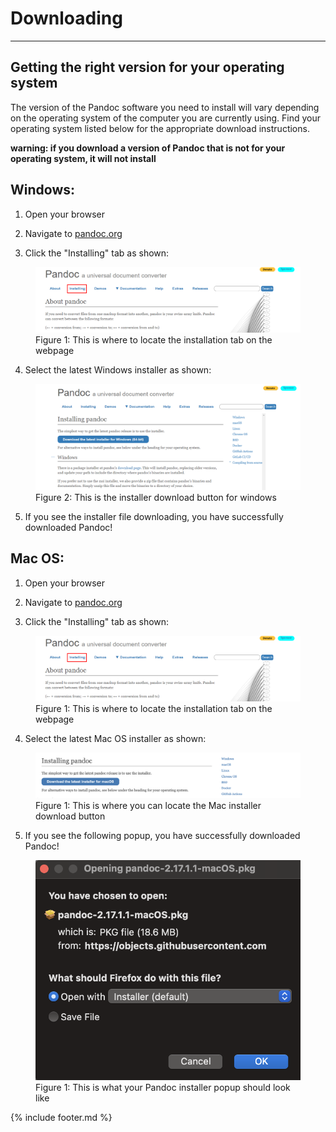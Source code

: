 # Downloading

----

## Getting the right version for your operating system

The version of the Pandoc software you need to install will vary depending on the operating system of the computer you are currently using. Find your operating system listed below for the appropriate download instructions. 

**warning: if you download a version of Pandoc that is not for your operating system, it will not install**


## Windows:
1. Open your browser

2. Navigate to [pandoc.org](https://pandoc.org)

3. Click the "Installing" tab as shown:

<figure>
<img src="media/Windows1.png" alt="Installation tab image">
<figcaption>Figure 1: This is where to locate the installation tab on the webpage</figcaption>
</figure>

4. Select the latest Windows installer as shown:

<figure>
<img src="media/Windows2.png" alt="Image of installer download link">
<figcaption>Figure 2: This is the installer download button for windows</figcaption>
</figure>

5. If you see the installer file downloading, you have successfully downloaded Pandoc!

## Mac OS:
1. Open your browser

2. Navigate to [pandoc.org](https://pandoc.org)

3. Click the "Installing" tab as shown:

<figure>
<img src="media/Windows1.png" alt="The image of the installation tab">
<figcaption>Figure 1: This is where to locate the installation tab on the webpage</figcaption>
</figure>

4. Select the latest Mac OS installer as shown:

<figure>
<img src="media/Mac1.png" alt="Image of the Mac Pandoc installer button">
<figcaption>Figure 1: This is where you can locate the Mac installer download button</figcaption>
</figure>

5. If you see the following popup, you have successfully downloaded Pandoc! 

<figure>
<img src="media/Mac2.png" alt="Picture of installer popup">
<figcaption>Figure 1: This is what your Pandoc installer popup should look like</figcaption>
</figure>

{% include footer.md %}